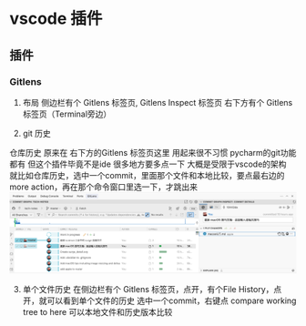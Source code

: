 # vscode 插件

## 插件

### Gitlens

1. 布局
侧边栏有个 Gitlens 标签页, Gitlens Inspect 标签页
右下方有个 Gitlens 标签页（Terminal旁边）

2. git 历史

仓库历史 原来在 右下方的Gitlens 标签页这里
用起来很不习惯
pycharm的git功能都有
但这个插件毕竟不是ide 很多地方要多点一下 大概是受限于vscode的架构
就比如仓库历史，选中一个commit，里面那个文件和本地比较，要点最右边的more action，再在那个命令窗口里选一下，才跳出来
![Gitlens Screenshot](<Screenshot 2025-03-12 at 23.54.05.png>)

3. 单个文件历史
在侧边栏有个 Gitlens 标签页，点开，有个File History，点开，就可以看到单个文件的历史
选中一个commit，右键点 compare working tree to here 可以本地文件和历史版本比较
